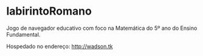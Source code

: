 # labirintoRomano
Jogo de navegador educativo com foco na Matemática do 5º ano do Ensino Fundamental.

Hospedado no endereço: http://wadson.tk
